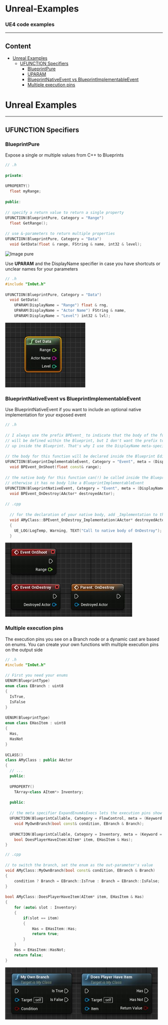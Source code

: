 # Unreal-Examples

### UE4 code examples
***

## Content

* [Unreal Examples](#Unreal_Examples)  
	* [UFUNCTION Specifiers](#UFUNCTION_Specifiers)  
		* [BlueprintPure](#BlueprintPure)   
		* [UPARAM](#UPARAM)   
		* [BlueprintNativeEvent vs BlueprintImplementableEvent](#BlueprintNativeEvent_vs_BlueprintImplementableEvent)   
		* [Multiple execution pins](#Multiple_execution_pins)   


<a name="Unreal_Examples"/>  

# Unreal Examples    
***  

<a name="UFUNCTION_Specifiers"/>  

## UFUNCTION Specifiers  

<a name="BlueprintPure"/>  

### BlueprintPure

Expose a single or multiple values from C++ to Blueprints

```c++
// .h

private:

UPROPERTY()
  float myRange;
  
public:

// specify a return value to return a single property
UFUNCTION(BlueprintPure, Category = "Range")
  float GetRange();  
  
// use &-parameters to return multiple properties
UFUNCTION(BlueprintPure, Category = "Data")
  void GetData(float & range, FString & name, int32 & level);
```

![Image pure](/images/pure.JPG)

<a name="UPARAM"/>  

Use **UPARAM** and the DisplayName specifier in case you have shortcuts or unclear names for your parameters

```c++
// .h
#include "InOut.h"

UFUNCTION(BlueprintPure, Category = "Data")
  void GetData(
    UPARAM(DisplayName = "Range") float & rng, 
    UPARAM(DisplayName = "Actor Name") FString & name, 
    UPARAM(DisplayName = "Level") int32 & lvl);
```

![param](https://github.com/OgoxHammerschild/Unreal-Examples/blob/master/docs/images/param.jpg)

<a name="BlueprintNativeEvent_vs_BlueprintImplementableEvent"/>  

### BlueprintNativeEvent vs BlueprintImplementableEvent

Use BlueprintNativeEvent if you want to include an optional native implementation for your exposed event

```c++
// .h

// I always use the prefix BPEvent_ to indicate that the body of the function 
// will be defined within the Blueprint, but I don't want the prefix to show 
// up inside the Blueprint. That's why I use the DisplayName meta-specifier

// the body for this function will be declared inside the Blueprint Editor
UFUNCTION(BlueprintImplementableEvent, Category = "Event", meta = (DisplayName = "OnShoot"))
  void BPEvent_OnShoot(float const& range);
  
// the native body for this function can(!) be called inside the Blueprint Editor
// otherwise it has no body like a BlueprintImplementableEvent
UFUNCTION(BlueprintNativeEvent, Category = "Event", meta = (DisplayName = "OnShoot"))
  void BPEvent_OnDestroy(AActor* destroyedActor);
  
// .cpp
  
  // for the declaration of your native body, add _Implementation to the function name
  void AMyClass::BPEvent_OnDestroy_Implementation(AActor* destroyedActor)
  {
    UE_LOG(LogTemp, Warning, TEXT("Call to native body of OnDestroy");
  }
```

![events](https://github.com/OgoxHammerschild/Unreal-Examples/blob/master/docs/images/events.jpg)

<a name="Multiple_execution_pins"/>  

### Multiple execution pins

The execution pins you see on a Branch node or a dynamic cast are based on enums. You can create your own functions with multiple execution pins on the output side

```c++
// .h
#include "InOut.h"

// First you need your enums
UENUM(BlueprintType)
enum class EBranch : uint8
{
  IsTrue,
  IsFalse
}

UENUM(BlueprintType)
enum class EHasItem : uint8
{
  Has,
  HasNot
}

UCLASS()
class AMyClass : public AActor
{
  // ...
  public:
  
  UPROPERTY()
    TArray<class AItem*> Inventory;
    
  public:
  
  // the meta specifier ExpandEnumAsExecs lets the execution pins show up in the Blueprint Editor
  UFUNCTION(BlueprintCallable, Category = FlowControl, meta = (Keyword = "if", ExpandEnumAsExecs="Branch"))
  	void MyOwnBranch(bool const& condition, EBranch & Branch);
    
  UFUNCTION(BlueprintCallable, Category = Inventory, meta = (Keyword = "has", ExpandEnumAsExecs="Has"))
  	bool DoesPlayerHaveItem(AItem* item, EHasItem & Has);
}
```

```c++
// .cpp
  
// to switch the branch, set the enum as the out-parameter's value
void AMyClass::MyOwnBranch(bool const& condition, EBranch & Branch)
{
    condition ? Branch = EBranch::IsTrue : Branch = EBranch::IsFalse;
}
   
bool AMyClass::DoesPlayerHaveItem(AItem* item, EHasItem & Has)
{
    for (auto& slot : Inventory)
    {
        if(slot == item)
        {
            Has = EHasItem::Has;
            return true;
        }
    }
    Has = EHasItem::HasNot;
    return false;
}
```

![execs](https://github.com/OgoxHammerschild/Unreal-Examples/blob/master/docs/images/execs.jpg)
